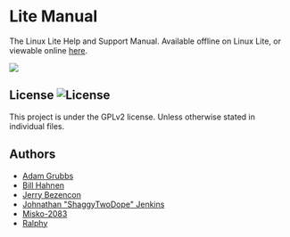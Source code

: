 Lite Manual
================

The Linux Lite Help and Support Manual. Available offline on Linux Lite, or viewable
online [here](https://www.linuxliteos.com/manual).

![](http://imgur.com/zt6x7at.png)

## License ![License](https://img.shields.io/badge/license-GPLv2-green.svg)

This project is under the GPLv2 license. Unless otherwise stated in individual files.

## Authors
- [Adam Grubbs](https://github.com/argrubbs/)
- [Bill Hahnen](https://github.com/gold-finger/)
- [Jerry Bezencon](https://github.com/linuxlite/)
- [Johnathan "ShaggyTwoDope" Jenkins](https://github.com/shaggytwodope/)
- [Misko-2083](https://github.com/Misko-2083/)
- [Ralphy](https://github.com/ralphys/)